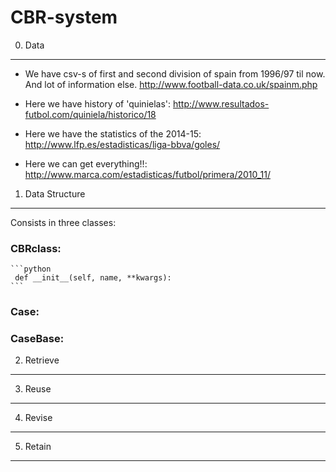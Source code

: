 CBR-system
==========

0. Data
-------
   - We have csv-s of first and second division of spain from 1996/97 til now. And lot of information else.
                        http://www.football-data.co.uk/spainm.php

   - Here we have history of 'quinielas': http://www.resultados-futbol.com/quiniela/historico/18
   
   - Here we have the statistics of the 2014-15: http://www.lfp.es/estadisticas/liga-bbva/goles/
   
   - Here we can get everything!!: http://www.marca.com/estadisticas/futbol/primera/2010_11/

1. Data Structure
-----------------
Consists in three classes:

### CBRclass:
    ```python
     def __init__(self, name, **kwargs):
    ```

### Case:

### CaseBase:

2. Retrieve
-----------

3. Reuse
--------

4. Revise
---------

5. Retain
---------
